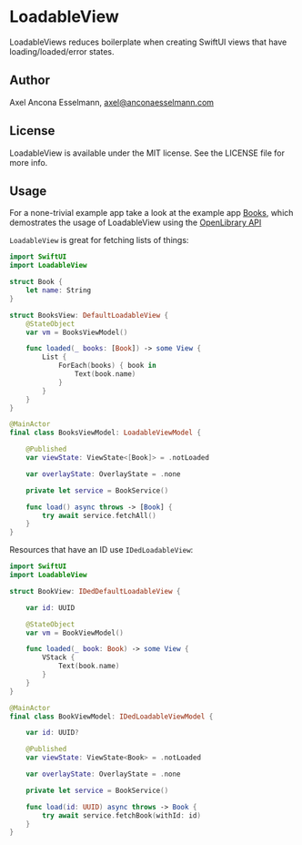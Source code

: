 # LoadableView

LoadableViews reduces boilerplate when creating SwiftUI views that have loading/loaded/error states.

## Author

Axel Ancona Esselmann, axel@anconaesselmann.com

## License

LoadableView is available under the MIT license. See the LICENSE file for more info.

## Usage

For a none-trivial example app take a look at the example app [Books](https://github.com/anconaesselmann/Books), which demostrates the usage of LoadableView using the [OpenLibrary API](https://openlibrary.org/dev/docs/restful_api)


`LoadableView` is great for fetching lists of things:

```swift
import SwiftUI
import LoadableView

struct Book {
    let name: String
}

struct BooksView: DefaultLoadableView {
    @StateObject
    var vm = BooksViewModel()

    func loaded(_ books: [Book]) -> some View {
        List {
            ForEach(books) { book in
                Text(book.name)
            }
        }
    }
}

@MainActor
final class BooksViewModel: LoadableViewModel {

    @Published
    var viewState: ViewState<[Book]> = .notLoaded

    var overlayState: OverlayState = .none

    private let service = BookService()

    func load() async throws -> [Book] {
        try await service.fetchAll()
    }
}
```

Resources that have an ID use `IDedLoadableView`:

```swift
import SwiftUI
import LoadableView

struct BookView: IDedDefaultLoadableView {

    var id: UUID

    @StateObject
    var vm = BookViewModel()

    func loaded(_ book: Book) -> some View {
        VStack {
            Text(book.name)
        }
    }
}

@MainActor
final class BookViewModel: IDedLoadableViewModel {

    var id: UUID?

    @Published
    var viewState: ViewState<Book> = .notLoaded

    var overlayState: OverlayState = .none

    private let service = BookService()

    func load(id: UUID) async throws -> Book {
        try await service.fetchBook(withId: id)
    }
}
```
